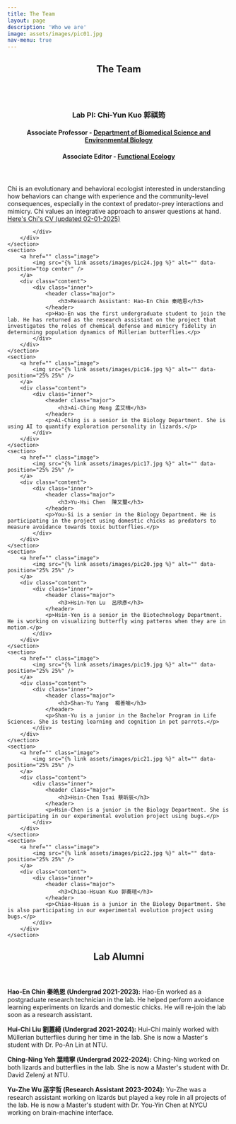 ```yaml
---
title: The Team
layout: page
description: 'Who we are'
image: assets/images/pic01.jpg
nav-menu: true
---
```


<!-- Main -->
<div id="main">

<!-- One -->
<section id="one">
	<div class="inner">
		<header class="major">
			<h2>The Team</h2>
		</header>
	</div>
</section>

<!-- Two -->
<section id="two" class="spotlights">
	<section>
		<a href="" class="image">
			<img src="{% link assets/images/pic08.jpg %}" alt="" data-position="center center" />
		</a>
		<div class="content">
			<div class="inner">
				<header class="major">
					<h3>Lab PI: Chi-Yun Kuo 郭祺筠</h3>
					<h4>Associate Professor - <a href= "https://biology.kmu.edu.tw/index.php/zh-tw/">Department of Biomedical Science and Environmental Biology</a></h4>
					<h4>Associate Editor - <a href= "https://besjournals.onlinelibrary.wiley.com/journal/13652435">Functional Ecology</a></h4>
				</header>
				<p>Chi is an evolutionary and behavioral ecologist interested in understanding how behaviors can change with experience and the community-level consequences, especially in the context of predator-prey interactions and mimicry. Chi values an integrative approach to answer questions at hand. <a href= "https://drive.google.com/file/d/1g_K7RsMWrG2ZnqY4pmDr-pfOQRmspU8u/view?usp=share_link">Here's Chi's CV (updated 02-01-2025)</a></p>
				
			</div>
		</div>
	</section>
	<section>
		<a href="" class="image">
			<img src="{% link assets/images/pic24.jpg %}" alt="" data-position="top center" />
		</a>
		<div class="content">
			<div class="inner">
				<header class="major">
					<h3>Research Assistant: Hao-En Chin 秦皓恩</h3>
				</header>
				<p>Hao-En was the first undergraduate student to join the lab. He has returned as the research assistant on the project that investigates the roles of chemical defense and mimicry fidelity in determining population dynamics of Müllerian butterflies.</p>
			</div>
		</div>
	</section>
	<section>
		<a href="" class="image">
			<img src="{% link assets/images/pic16.jpg %}" alt="" data-position="25% 25%" />
		</a>
		<div class="content">
			<div class="inner">
				<header class="major">
					<h3>Ai-Ching Meng 孟艾晴</h3>
				</header>
				<p>Ai-Ching is a senior in the Biology Department. She is using AI to quantify exploration personality in lizards.</p>
			</div>
		</div>
	</section>
	<section>
		<a href="" class="image">
			<img src="{% link assets/images/pic17.jpg %}" alt="" data-position="25% 25%" />
		</a>
		<div class="content">
			<div class="inner">
				<header class="major">
					<h3>Yu-Hsi Chen  陳又璽</h3>
				</header>
				<p>You-Si is a senior in the Biology Department. He is participating in the project using domestic chicks as predators to measure avoidance towards toxic butterflies.</p>
			</div>
		</div>
	</section>
	<section>
		<a href="" class="image">
			<img src="{% link assets/images/pic20.jpg %}" alt="" data-position="25% 25%" />
		</a>
		<div class="content">
			<div class="inner">
				<header class="major">
					<h3>Hsin-Yen Lu  呂欣彥</h3>
				</header>
				<p>Hsin-Yen is a senior in the Biotechnology Department. He is working on visualizing butterfly wing patterns when they are in motion.</p>
			</div>
		</div>
	</section>			
	<section>
		<a href="" class="image">
			<img src="{% link assets/images/pic19.jpg %}" alt="" data-position="25% 25%" />
		</a>
		<div class="content">
			<div class="inner">
				<header class="major">
					<h3>Shan-Yu Yang  楊善喻</h3>
				</header>
				<p>Shan-Yu is a junior in the Bachelor Program in Life Sciences. She is testing learning and cognition in pet parrots.</p>
			</div>
		</div>
	</section>
	<section>
		<a href="" class="image">
			<img src="{% link assets/images/pic21.jpg %}" alt="" data-position="25% 25%" />
		</a>
		<div class="content">
			<div class="inner">
				<header class="major">
					<h3>Hsin-Chen Tsai 蔡昕辰</h3>
				</header>
				<p>Hsin-Chen is a junior in the Biology Department. She is participating in our experimental evolution project using bugs.</p>
			</div>
		</div>
	</section>
	<section>
		<a href="" class="image">
			<img src="{% link assets/images/pic22.jpg %}" alt="" data-position="25% 25%" />
		</a>
		<div class="content">
			<div class="inner">
				<header class="major">
					<h3>Chiao-Hsuan Kuo 郭蕎瑄</h3>
				</header>
				<p>Chiao-Hsuan is a junior in the Biology Department. She is also participating in our experimental evolution project using bugs.</p>
			</div>
		</div>
	</section>
</section>

<!-- Three -->
<section id="three">
	<div class="inner">
		<header class="major">
			<h2>Lab Alumni</h2>
		</header>
		<p><b>Hao-En Chin 秦皓恩 (Undergrad 2021-2023):</b> Hao-En worked as a postgraduate research technician in the lab. He helped perform avoidance learning experiments on lizards and domestic chicks. He will re-join the lab soon as a research assistant.</p>
		<p><b>Hui-Chi Liu 劉蕙綺 (Undergrad 2021-2024):</b> Hui-Chi mainly worked with Müllerian butterflies during her time in the lab. She is now a Master's student with Dr. Po-An Lin at NTU.</p>
		<p><b>Ching-Ning Yeh 葉晴寧 (Undergrad 2022-2024):</b> Ching-Ning worked on both lizards and butterflies in the lab. She is now a Master's student with Dr. David Zelený at NTU.</p>
		<p><b>Yu-Zhe Wu 巫宇哲 (Research Assistant 2023-2024):</b> Yu-Zhe was a research assistant working on lizards but played a key role in all projects of the lab. He is now a Master's student with Dr. You-Yin Chen at NYCU working on brain-machine interface.</p>
	</div>
</section>